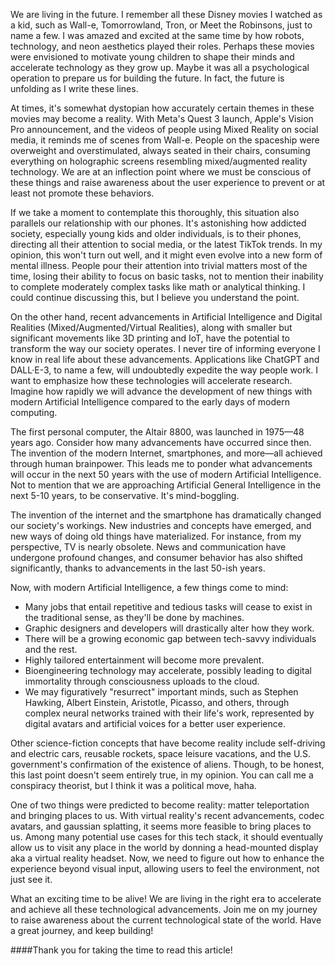 We are living in the future. I remember all these Disney movies I watched as a kid, such as Wall-e, Tomorrowland, Tron, or Meet the Robinsons, just to name a few. I was amazed and excited at the same time by how robots, technology, and neon aesthetics played their roles. Perhaps these movies were envisioned to motivate young children to shape their minds and accelerate technology as they grow up. Maybe it was all a psychological operation to prepare us for building the future. In fact, the future is unfolding as I write these lines.

At times, it's somewhat dystopian how accurately certain themes in these movies may become a reality. With Meta's Quest 3 launch, Apple's Vision Pro announcement, and the videos of people using Mixed Reality on social media, it reminds me of scenes from Wall-e. People on the spaceship were overweight and overstimulated, always seated in their chairs, consuming everything on holographic screens resembling mixed/augmented reality technology. We are at an inflection point where we must be conscious of these things and raise awareness about the user experience to prevent or at least not promote these behaviors.

If we take a moment to contemplate this thoroughly, this situation also parallels our relationship with our phones. It's astonishing how addicted society, especially young kids and older individuals, is to their phones, directing all their attention to social media, or the latest TikTok trends. In my opinion, this won't turn out well, and it might even evolve into a new form of mental illness. People pour their attention into trivial matters most of the time, losing their ability to focus on basic tasks, not to mention their inability to complete moderately complex tasks like math or analytical thinking. I could continue discussing this, but I believe you understand the point.

On the other hand, recent advancements in Artificial Intelligence and Digital Realities (Mixed/Augmented/Virtual Realities), along with smaller but significant movements like 3D printing and IoT, have the potential to transform the way our society operates. I never tire of informing everyone I know in real life about these advancements. Applications like ChatGPT and DALL·E-3, to name a few, will undoubtedly expedite the way people work. I want to emphasize how these technologies will accelerate research. Imagine how rapidly we will advance the development of new things with modern Artificial Intelligence compared to the early days of modern computing.

The first personal computer, the Altair 8800, was launched in 1975—48 years ago. Consider how many advancements have occurred since then. The invention of the modern Internet, smartphones, and more—all achieved through human brainpower. This leads me to ponder what advancements will occur in the next 50 years with the use of modern Artificial Intelligence. Not to mention that we are approaching Artificial General Intelligence in the next 5-10 years, to be conservative. It's mind-boggling.

The invention of the internet and the smartphone has dramatically changed our society's workings. New industries and concepts have emerged, and new ways of doing old things have materialized. For instance, from my perspective, TV is nearly obsolete. News and communication have undergone profound changes, and consumer behavior has also shifted significantly, thanks to advancements in the last 50-ish years.

Now, with modern Artificial Intelligence, a few things come to mind:

- Many jobs that entail repetitive and tedious tasks will cease to exist in the traditional sense, as they'll be done by machines.
- Graphic designers and developers will drastically alter how they work.
- There will be a growing economic gap between tech-savvy individuals and the rest.
- Highly tailored entertainment will become more prevalent.
- Bioengineering technology may accelerate, possibly leading to digital immortality through consciousness uploads to the cloud.
- We may figuratively "resurrect" important minds, such as Stephen Hawking, Albert Einstein, Aristotle, Picasso, and others, through complex neural networks trained with their life's work, represented by digital avatars and artificial voices for a better user experience.

Other science-fiction concepts that have become reality include self-driving and electric cars, reusable rockets, space leisure vacations, and the U.S. government's confirmation of the existence of aliens. Though, to be honest, this last point doesn't seem entirely true, in my opinion. You can call me a conspiracy theorist, but I think it was a political move, haha.

One of two things were predicted to become reality: matter teleportation and bringing places to us. With virtual reality's recent advancements, codec avatars, and gaussian splatting, it seems more feasible to bring places to us. Among many potential use cases for this tech stack, it should eventually allow us to visit any place in the world by donning a head-mounted display aka a virtual reality headset. Now, we need to figure out how to enhance the experience beyond visual input, allowing users to feel the environment, not just see it.

What an exciting time to be alive! We are living in the right era to accelerate and achieve all these technological advancements. Join me on my journey to raise awareness about the current technological state of the world. Have a great journey, and keep building!

####Thank you for taking the time to read this article!
